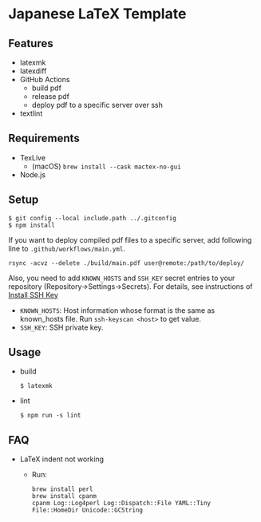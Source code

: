 # Japanese LaTeX Template

## Features

- latexmk
- latexdiff
- GitHub Actions
  - build pdf
  - release pdf
  - deploy pdf to a specific server over ssh
- textlint

## Requirements
- TexLive
  - (macOS) `brew install --cask mactex-no-gui`
- Node.js

## Setup

```
$ git config --local include.path ../.gitconfig
$ npm install
```

If you want to deploy compiled pdf files to a specific server,
add following line to `.github/workflows/main.yml`.
```
rsync -acvz --delete ./build/main.pdf user@remote:/path/to/deploy/
```

Also, you need to add `KNOWN_HOSTS` and `SSH_KEY` secret entries to your repository (Repository->Settings->Secrets).
For details, see instructions of [Install SSH Key](https://github.com/marketplace/actions/install-ssh-key)
- `KNOWN_HOSTS`: Host information whose format is the same as known_hosts file. Run `ssh-keyscan <host>` to get value.
- `SSH_KEY`: SSH private key.

## Usage
- build
    ```
    $ latexmk
    ```
- lint
    ```
    $ npm run -s lint
    ```


## FAQ
- LaTeX indent not working
  - Run:

    ```
    brew install perl
    brew install cpanm
    cpanm Log::Log4perl Log::Dispatch::File YAML::Tiny File::HomeDir Unicode::GCString
    ```
